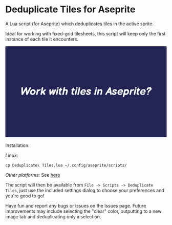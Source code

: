 Deduplicate Tiles for Aseprite
====================

A Lua script (for Aseprite) which deduplicates tiles in the active sprite.

Ideal for working with fixed-grid tilesheets, this script will keep only the first instance of each tile it encounters.

![Demonstrational video](deduplicate.gif)

Installation:

_Linux:_
```
cp Deduplicate\ Tiles.lua ~/.config/aseprite/scripts/
```

_Other platforms:_
See [here](https://community.aseprite.org/t/aseprite-scripts-collection/3599)

The script will then be available from `File -> Scripts -> Deduplicate Tiles`, just use the included settings dialog to choose your preferences and you're good to go!

Have fun and report any bugs or issues on the Issues page. Future improvements may include selecting the "clear" color, outputting to a new image tab and deduplicating only a selection.